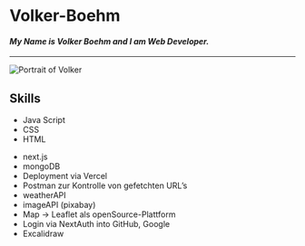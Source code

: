 # Volker-Boehm


#### _My Name is **Volker Boehm** and I am Web Developer._

---

![Portrait of Volker](https://images.squarespace-cdn.com/content/v1/654dd7e6cb5f8e57d19cfa5b/78a54f3d-e852-4808-b77c-09efef7bfbc6/Portrait_Volker2.jpg?format=2500w)

## Skills
+ Java Script
+ CSS
+ HTML
* next.js
* mongoDB
* Deployment via Vercel
* Postman zur Kontrolle von gefetchten URL’s
* weatherAPI
* imageAPI (pixabay)
* Map → Leaflet als openSource-Plattform
* Login via NextAuth into GitHub, Google
* Excalidraw

